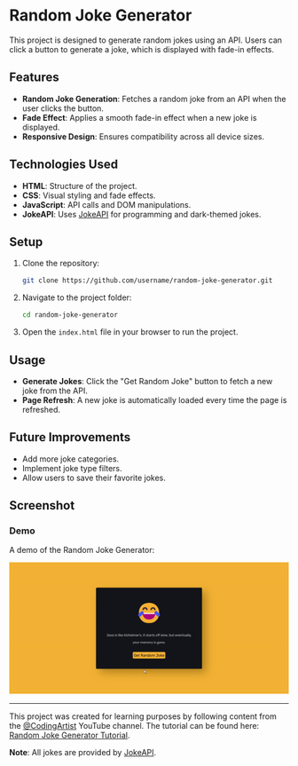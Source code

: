 # Random Joke Generator

This project is designed to generate random jokes using an API. Users can click a button to generate a joke, which is displayed with fade-in effects.

## Features

- **Random Joke Generation**: Fetches a random joke from an API when the user clicks the button.
- **Fade Effect**: Applies a smooth fade-in effect when a new joke is displayed.
- **Responsive Design**: Ensures compatibility across all device sizes.

## Technologies Used

- **HTML**: Structure of the project.
- **CSS**: Visual styling and fade effects.
- **JavaScript**: API calls and DOM manipulations.
- **JokeAPI**: Uses [JokeAPI](https://v2.jokeapi.dev/) for programming and dark-themed jokes.

## Setup

1. Clone the repository:
   ```bash
   git clone https://github.com/username/random-joke-generator.git
   ```
2. Navigate to the project folder:
   ```bash
   cd random-joke-generator
   ```
3. Open the `index.html` file in your browser to run the project.

## Usage

- **Generate Jokes**: Click the "Get Random Joke" button to fetch a new joke from the API.
- **Page Refresh**: A new joke is automatically loaded every time the page is refreshed.

## Future Improvements

- Add more joke categories.
- Implement joke type filters.
- Allow users to save their favorite jokes.

## Screenshot

### Demo

A demo of the Random Joke Generator:

![Random Joke Generator](demo.gif)

---

This project was created for learning purposes by following content from the [@CodingArtist](https://www.youtube.com/@CodingArtist) YouTube channel. The tutorial can be found here: [Random Joke Generator Tutorial](https://www.youtube.com/watch?v=xHuaEKCldhE&list=PLNCevxogE3fiLT6bEObGeVfHVLnttptKv&t=317s).

**Note**: All jokes are provided by [JokeAPI](https://v2.jokeapi.dev/).
